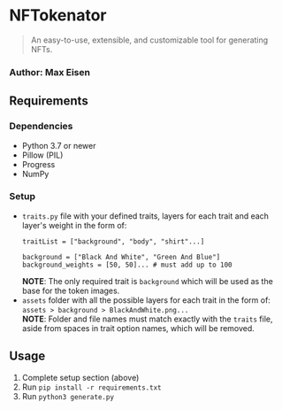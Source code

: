 # NFTokenator
> An easy-to-use, extensible, and customizable tool for generating NFTs.

### **Author**: Max Eisen

## Requirements
### Dependencies
- Python 3.7 or newer
- Pillow (PIL)
- Progress
- NumPy

### Setup 
- `traits.py` file with your defined traits, layers for each trait and each layer's weight in the form of:  
    ```
    traitList = ["background", "body", "shirt"...]

    background = ["Black And White", "Green And Blue"]
    background_weights = [50, 50]... # must add up to 100
    ```
  **NOTE**: The only required trait is `background` which will be used as the base for the token images.
- `assets` folder with all the possible layers for each trait in the form of:
    `assets > background > BlackAndWhite.png...`  
  **NOTE**: Folder and file names must match exactly with the `traits` file, aside from spaces in trait option names, which will be removed.

## Usage
1. Complete setup section (above)
1. Run `pip install -r requirements.txt`
1. Run `python3 generate.py`
